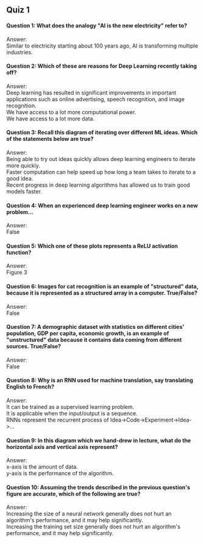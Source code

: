 ## Quiz 1

#### Question 1: What does the analogy "AI is the new electricity" refer to?  
Answer:  
Similar to electricity starting about 100 years ago, AI is transforming multiple industries.  

#### Question 2: Which of these are reasons for Deep Learning recently taking off?  
Answer:  
Deep learning has resulted in significant improvements in important applications such as online advertising, speech recognition, and image recognition.    
We have access to a lot more computational power.  
We have access to a lot more data.  
		
#### Question 3: Recall this diagram of iterating over different ML ideas. Which of the statements below are true?
Answer:  
Being able to try out ideas quickly allows deep learning engineers to iterate more quickly.  
Faster computation can help speed up how long a team takes to iterate to a good idea.  
Recent progress in deep learning algorithms has allowed us to train good models faster.  

#### Question 4: When an experienced deep learning engineer works on a new problem...
Answer:  
False  

#### Question 5: Which one of these plots represents a ReLU activation function?
Answer:  
Figure 3  

#### Question 6: Images for cat recognition is an example of "structured" data, because it is represented as a structured array in a computer. True/False?
Answer:  
False  

#### Question 7: A demographic dataset with statistics on different cities' population, GDP per capita, economic growth, is an example of "unstructured" data because it contains data coming from different sources. True/False?
Answer:   
False  

#### Question 8: Why is an RNN used for machine translation, say translating English to French?
Answer:   
It can be trained as a supervised learning problem.  
It is applicable when the input/output is a sequence.  
RNNs represent the recurrent process of Idea->Code->Experiment->Idea->...  

#### Question 9: In this diagram which we hand-drew in lecture, what do the horizontal axis and vertical axis represent?
Answer:  
x-axis is the amount of data.  
y-axis is the performance of the algorithm.  

#### Question 10: Assuming the trends described in the previous question's figure are accurate, which of the following are true?
Answer:  
Increasing the size of a neural network generally does not hurt an algorithm's performance, and it may help significantly.  
			Increasing the training set size generally does not hurt an algorithm's performance, and it may help significantly.
